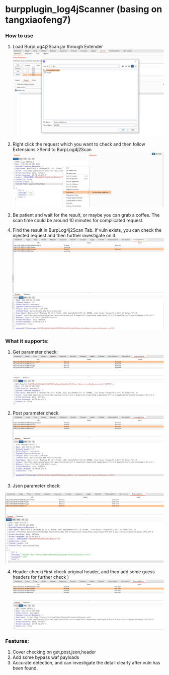 # burpplugin_log4jScanner (basing on tangxiaofeng7)

### How to use
1. Load BurpLog4j2Scan.jar through Extender
![img.png](images/1.png)

2. Right click the request which you want to check and then follow Extensions >Send to BurpLog4j2Scan
![img.png](images/2.png)
3. Be patient and wait for the result, or maybe you can grab a coffee. The scan time could be around 10 minutes for complicated request.
4. Find the result in BurpLog4j2Scan Tab. If vuln exists, you can check the injected request and then further investigate on it.
![img.png](images/3.png)


### What it supports:
1. Get parameter check:
![img.png](images/7.png)

2. Post parameter check:
![img.png](images/8.png)

3. Json parameter check:

![img.png](images/9.png)

4. Header check(First check original header, and then add some guess headers for further check )
![img.png](images/10.png)

### Features:
1. Cover checking on get,post,json,header
2. Add some bypass waf payloads
3. Accurate detection, and can investigate the detail clearly after vuln has been found.
